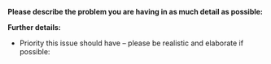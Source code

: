 <!--
For support questions please join the Discord server: https://favware.tech/redirect/server

This issue tracker is only for bug reports and enhancement suggestions. You won't receive any basic help here.
-->

**Please describe the problem you are having in as much detail as possible:**

**Further details:**

- Priority this issue should have – please be realistic and elaborate if possible:
